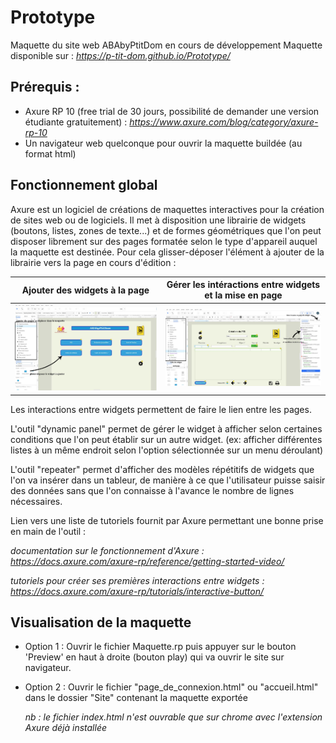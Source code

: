 # Prototype
Maquette du site web ABAbyPtitDom en cours de développement
Maquette disponible sur : *https://p-tit-dom.github.io/Prototype/*

## Prérequis :
- Axure RP 10 (free trial de 30 jours, possibilité de demander une version étudiante gratuitement) :
*https://www.axure.com/blog/category/axure-rp-10*
- Un navigateur web quelconque pour ouvrir la maquette buildée (au format html)

## Fonctionnement global
Axure est un logiciel de créations de maquettes interactives pour la création de sites web ou de logiciels. Il met à disposition une librairie de widgets (boutons, listes, zones de texte...) et de formes géométriques que l'on peut disposer librement sur des pages formatée selon le type d'appareil auquel la maquette est destinée.
Pour cela glisser-déposer l'élément à ajouter de la librairie vers la page en cours d'édition :

|Ajouter des widgets à la page|Gérer les intéractions entre widgets et la mise en page|
|--------------------------------------|---------------------------------------|
|![](Documentation/Images/widgets.jpg) | ![](Documentation/Images/interactions.jpg) |

Les interactions entre widgets permettent de faire le lien entre les pages.

L'outil "dynamic panel" permet de gérer le widget à afficher selon certaines conditions que l'on peut établir sur un autre widget. (ex: afficher différentes listes à un même endroit selon l'option sélectionnée sur un menu déroulant)

L'outil "repeater" permet d'afficher des modèles répétitifs de widgets que l'on va insérer dans un tableur, de manière à ce que l'utilisateur puisse saisir des données sans que l'on connaisse à l'avance le nombre de lignes nécessaires. 

Lien vers une liste de tutoriels fournit par Axure permettant une bonne prise en main de l'outil :

*documentation sur le fonctionnement d'Axure :*
*https://docs.axure.com/axure-rp/reference/getting-started-video/* 

*tutoriels pour créer ses premières interactions entre widgets :*
*https://docs.axure.com/axure-rp/tutorials/interactive-button/*

## Visualisation de la maquette 

- Option 1 : Ouvrir le fichier Maquette.rp puis appuyer sur le bouton 'Preview' en haut à droite (bouton play) qui va ouvrir le site sur navigateur.
- Option 2 : Ouvrir le fichier "page_de_connexion.html" ou "accueil.html" dans le dossier "Site" contenant la maquette exportée

    *nb : le fichier index.html n'est ouvrable que sur chrome avec l'extension Axure déjà installée*
